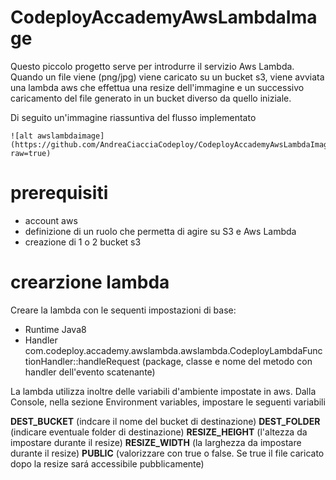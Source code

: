 # CodeployAccademyAwsLambdaImage
Questo piccolo progetto serve per introdurre il servizio Aws Lambda.
Quando un file viene (png/jpg) viene caricato su un bucket s3, viene avviata una lambda aws che effettua una resize dell'immagine e un successivo caricamento del file generato in un bucket diverso da quello iniziale.

Di seguito un'immagine riassuntiva del flusso implementato
```
![alt awslambdaimage](https://github.com/AndreaCiacciaCodeploy/CodeployAccademyAwsLambdaImage/blob/develop/extra/codeployawslambdaimage.png?raw=true)
```

# prerequisiti
- account aws
- definizione di un ruolo che permetta di agire su S3 e Aws Lambda
- creazione di 1 o 2 bucket s3

# crearzione lambda 
Creare la lambda con le sequenti impostazioni di base:

- Runtime Java8 
- Handler com.codeploy.accademy.awslambda.awslambda.CodeployLambdaFunctionHandler::handleRequest (package, classe e nome del metodo con handler dell'evento scatenante)

La lambda utilizza inoltre delle variabili d'ambiente impostate in aws.
Dalla Console, nella sezione Environment variables, impostare le seguenti variabili

**DEST_BUCKET** (indcare il nome del bucket di destinazione)
**DEST_FOLDER** (indicare eventuale folder di destinazione)
**RESIZE_HEIGHT** (l'altezza da impostare durante il resize)
**RESIZE_WIDTH** (la larghezza da impostare durante il resize)
**PUBLIC** (valorizzare con true o false. Se true il file caricato dopo la resize sará accessibile pubblicamente)

